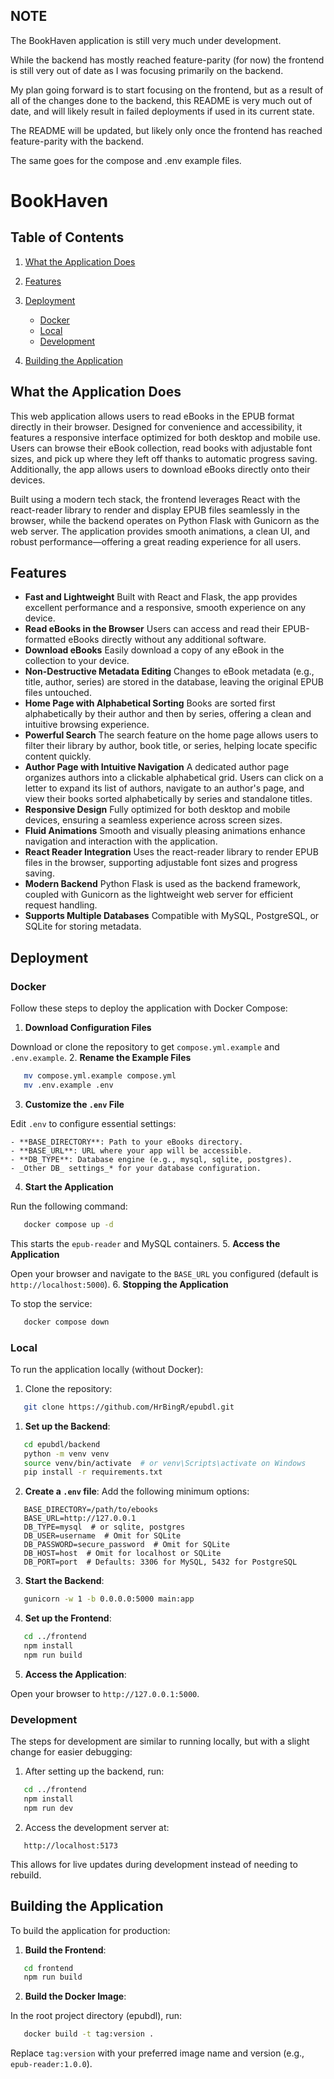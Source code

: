 ## NOTE
The BookHaven application is still very much under development.

While the backend has mostly reached feature-parity (for now) the frontend is still very out of date as I was focusing primarily on the backend.

My plan going forward is to start focusing on the frontend, but as a result of all of the changes done to the backend, this README is very much out of date,
and will likely result in failed deployments if used in its current state.

The README will be updated, but likely only once the frontend has reached feature-parity with the backend.

The same goes for the compose and .env example files.

# BookHaven
## Table of Contents
1. [What the Application Does]()
2. [Features]()
3. [Deployment]()
    - [Docker]()
    - [Local]()
    - [Development]()

4. [Building the Application]()


## What the Application Does
This web application allows users to read eBooks in the EPUB format directly in their browser. Designed for convenience and accessibility, it features a responsive interface optimized for both desktop and mobile use. Users can browse their eBook collection, read books with adjustable font sizes, and pick up where they left off thanks to automatic progress saving. Additionally, the app allows users to download eBooks directly onto their devices.  

Built using a modern tech stack, the frontend leverages React with the react-reader library to render and display EPUB files seamlessly in the browser, while the backend operates on Python Flask with Gunicorn as the web server. The application provides smooth animations, a clean UI, and robust performance—offering a great reading experience for all users.
## Features
- **Fast and Lightweight**
Built with React and Flask, the app provides excellent performance and a responsive, smooth experience on any device.
- **Read eBooks in the Browser**
Users can access and read their EPUB-formatted eBooks directly without any additional software.
- **Download eBooks**
Easily download a copy of any eBook in the collection to your device.
- **Non-Destructive Metadata Editing**
Changes to eBook metadata (e.g., title, author, series) are stored in the database, leaving the original EPUB files untouched.
- **Home Page with Alphabetical Sorting**
Books are sorted first alphabetically by their author and then by series, offering a clean and intuitive browsing experience.
- **Powerful Search**
The search feature on the home page allows users to filter their library by author, book title, or series, helping locate specific content quickly.
- **Author Page with Intuitive Navigation**
A dedicated author page organizes authors into a clickable alphabetical grid. Users can click on a letter to expand its list of authors, navigate to an author's page, and view their books sorted alphabetically by series and standalone titles.
- **Responsive Design**
Fully optimized for both desktop and mobile devices, ensuring a seamless experience across screen sizes.
- **Fluid Animations**
Smooth and visually pleasing animations enhance navigation and interaction with the application.
- **React Reader Integration**
Uses the react-reader library to render EPUB files in the browser, supporting adjustable font sizes and progress saving.
- **Modern Backend**
Python Flask is used as the backend framework, coupled with Gunicorn as the lightweight web server for efficient request handling.
- **Supports Multiple Databases**
Compatible with MySQL, PostgreSQL, or SQLite for storing metadata.

## Deployment
### Docker
Follow these steps to deploy the application with Docker Compose:
1. **Download Configuration Files**

Download or clone the repository to get `compose.yml.example` and `.env.example`.
2. **Rename the Example Files**
``` bash
   mv compose.yml.example compose.yml
   mv .env.example .env
```
3. **Customize the `.env` File**

Edit `.env` to configure essential settings:

    - **BASE_DIRECTORY**: Path to your eBooks directory.
    - **BASE_URL**: URL where your app will be accessible.
    - **DB_TYPE**: Database engine (e.g., mysql, sqlite, postgres).
    - _Other DB_ settings_* for your database configuration.

4. **Start the Application**

Run the following command:
``` bash
   docker compose up -d
```
This starts the `epub-reader` and MySQL containers.
5. **Access the Application**

Open your browser and navigate to the `BASE_URL` you configured (default is `http://localhost:5000`).
6. **Stopping the Application**

To stop the service:
``` bash
   docker compose down
```

### Local
To run the application locally (without Docker):
1. Clone the repository:
``` bash
   git clone https://github.com/HrBingR/epubdl.git
```
1. **Set up the Backend**:
``` bash
   cd epubdl/backend
   python -m venv venv
   source venv/bin/activate  # or venv\Scripts\activate on Windows
   pip install -r requirements.txt
```
2. **Create a `.env` file**: Add the following minimum options:
``` plaintext
   BASE_DIRECTORY=/path/to/ebooks
   BASE_URL=http://127.0.0.1
   DB_TYPE=mysql  # or sqlite, postgres
   DB_USER=username  # Omit for SQLite
   DB_PASSWORD=secure_password  # Omit for SQLite
   DB_HOST=host  # Omit for localhost or SQLite
   DB_PORT=port  # Defaults: 3306 for MySQL, 5432 for PostgreSQL
```
3. **Start the Backend**:
``` bash
   gunicorn -w 1 -b 0.0.0.0:5000 main:app
```
4. **Set up the Frontend**:
``` bash
   cd ../frontend
   npm install
   npm run build
```
5. **Access the Application**:

Open your browser to `http://127.0.0.1:5000`.

### Development
The steps for development are similar to running locally, but with a slight change for easier debugging:
1. After setting up the backend, run:
``` bash
   cd ../frontend
   npm install
   npm run dev
```
2. Access the development server at:
``` plaintext
   http://localhost:5173
```
This allows for live updates during development instead of needing to rebuild.
## Building the Application
To build the application for production:
1. **Build the Frontend**:
``` bash
   cd frontend
   npm run build
```
2. **Build the Docker Image**:

In the root project directory (epubdl), run:
``` bash
   docker build -t tag:version .
```
Replace `tag:version` with your preferred image name and version (e.g., `epub-reader:1.0.0`).

